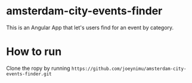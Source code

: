 # amsterdam-city-events-finder
This is an Angular App that let's users find for an event by category.
# How to run
Clone the ropy by running `https://github.com/joeynimu/amsterdam-city-events-finder.git`
